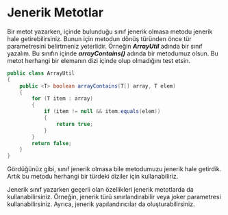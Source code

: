 # Jenerik Metotlar

Bir metot yazarken, içinde bulunduğu sınıf jenerik olmasa metodu jenerik hale getirebilirsiniz. Bunun için metodun dönüş türünden önce tür parametresini belirtmeniz yeterlidir. Örneğin **_ArrayUtil_** adında bir sınıf yazalım. Bu sınıfın içinde **_arrayContains()_** adında bir metodumuz olsun. Bu metot herhangi bir elemanın dizi içinde olup olmadığını test etsin.

```java
public class ArrayUtil
{
    public <T> boolean arrayContains(T[] array, T elem)
    {
    	for (T item : array)
    	{
    		if (item != null && item.equals(elem))
    		{
    			return true;
    		}
    	}
    	return false;
    }
}
```

Gördüğünüz gibi, sınıf jenerik olmasa bile metodumuzu jenerik hale getirdik. Artık bu metodu herhangi bir türdeki diziler için kullanabiliriz.

Jenerik sınıf yazarken geçerli olan özellikleri jenerik metotlarda da kullanabilirsiniz. Örneğin, jenerik türü sınırlandırabilir veya joker parametresi kullanabilirsiniz. Ayrıca, jenerik yapılandırıcılar da oluşturabilirsiniz.
